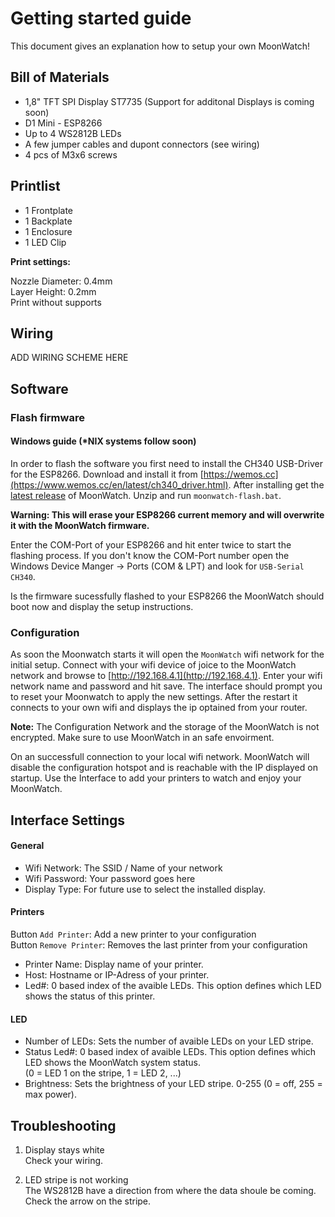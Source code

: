 # Getting started guide

This document gives an explanation how to setup your own MoonWatch!

## Bill of Materials

- 1,8" TFT SPI Display ST7735 (Support for additonal Displays is coming soon)
- D1 Mini - ESP8266 
- Up to 4 WS2812B LEDs
- A few jumper cables and dupont connectors (see wiring)
- 4 pcs of M3x6 screws

## Printlist

- 1 Frontplate
- 1 Backplate
- 1 Enclosure
- 1 LED Clip


**Print settings:**

Nozzle Diameter: 0.4mm<br />
Layer Height: 0.2mm<br />
Print without supports<br />

## Wiring

ADD WIRING SCHEME HERE

## Software
### Flash firmware

#### Windows guide (*NIX systems follow soon)

In order to flash the software you first need to install the CH340 USB-Driver for the ESP8266.
Download and install it from [https://wemos.cc](https://www.wemos.cc/en/latest/ch340_driver.html). After installing get the [latest release](https://github.com/rackrick/MoonWatch/releases) of MoonWatch. Unzip and run `moonwatch-flash.bat`. 

**Warning: This will erase your ESP8266 current memory and will overwrite it with the MoonWatch firmware.**

Enter the COM-Port of your ESP8266 and hit enter twice to start the flashing process. 
If you don't know the COM-Port number open the Windows Device Manger -> Ports (COM & LPT) and look for `USB-Serial CH340`.

Is the firmware sucessfully flashed to your ESP8266 the MoonWatch should boot now and display the setup instructions.

### Configuration

As soon the Moonwatch starts it will open the `MoonWatch` wifi network for the initial setup.
Connect with your wifi device of joice to the  MoonWatch network and browse to [http://192.168.4.1](http://192.168.4.1).
Enter your wifi network name and password and hit save. The interface should prompt you to reset your Moonwatch to apply the new settings.
After the restart it connects to your own wifi and displays the ip optained from your router. 

**Note:** The Configuration Network and the storage of the MoonWatch is not encrypted. Make sure to use MoonWatch in an safe envoirment.

On an successfull connection to your local wifi network. MoonWatch will disable the configuration hotspot and is reachable with the IP displayed on startup.
Use the Interface to add your printers to watch and enjoy your MoonWatch.


## Interface Settings

#### General
- Wifi Network: The SSID / Name of your network
- Wifi Password: Your password goes here
- Display Type: For future use to select the installed display.

#### Printers

Button `Add Printer`: Add a new printer to your configuration<br />
Button `Remove Printer`: Removes the last printer from your configuration

- Printer Name: Display name of your printer.
- Host: Hostname or IP-Adress of your printer.
- Led#: 0 based index of the avaible LEDs. This option defines which LED shows the status of this printer.

#### LED

- Number of LEDs: Sets the number of avaible LEDs on your LED stripe.
- Status Led#: 0 based index of avaible LEDs. This option defines which LED shows the MoonWatch system status.<br /> 
(0 = LED 1 on the stripe, 1 = LED 2, ...)
- Brightness: Sets the brightness of your LED stripe. 0-255 (0 = off, 255 = max power).

## Troubleshooting

1. Display stays white<br />
Check your wiring.

2. LED stripe is not working<br />
The WS2812B have a direction from where the data shoule be coming. Check the arrow on the stripe.




